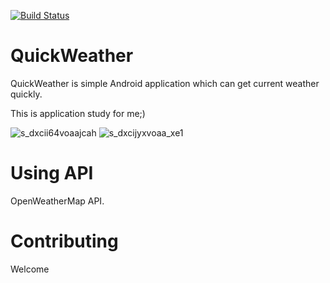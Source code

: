 [![Build Status](https://travis-ci.org/ItinoseSan/QuickWeather.svg?branch=master)](https://travis-ci.org/ItinoseSan/QuickWeather)
# QuickWeather
QuickWeather is simple Android application which can get current weather quickly.

This is application study for me;)

![s_dxcii64voaajcah](https://user-images.githubusercontent.com/24353841/36724835-bdae128e-1bf7-11e8-8c6d-ddd0401f515e.jpg)
![s_dxcijyxvoaa_xe1](https://user-images.githubusercontent.com/24353841/36724859-d294ae10-1bf7-11e8-84d3-149b157e33c9.jpg)
# Using API
OpenWeatherMap API. 

# Contributing 
Welcome
